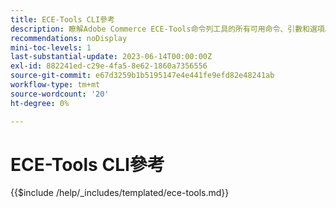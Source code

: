 ```yaml
---
title: ECE-Tools CLI參考
description: 瞭解Adobe Commerce ECE-Tools命令列工具的所有可用命令、引數和選項。
recommendations: noDisplay
mini-toc-levels: 1
last-substantial-update: 2023-06-14T00:00:00Z
exl-id: 882241ed-c29e-4fa5-8e62-1860a7356556
source-git-commit: e67d3259b1b5195147e4e441fe9efd82e48241ab
workflow-type: tm+mt
source-wordcount: '20'
ht-degree: 0%

---
```


# ECE-Tools CLI參考

{{$include /help/_includes/templated/ece-tools.md}}
